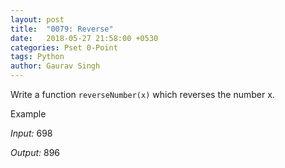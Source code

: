 ```yaml
---
layout: post
title:  "0079: Reverse"
date:   2018-05-27 21:58:00 +0530
categories: Pset 0-Point
tags: Python
author: Gaurav Singh
---
```


Write a function `reverseNumber(x)` which reverses the number x.

Example

_Input:_
698

_Output:_
896

